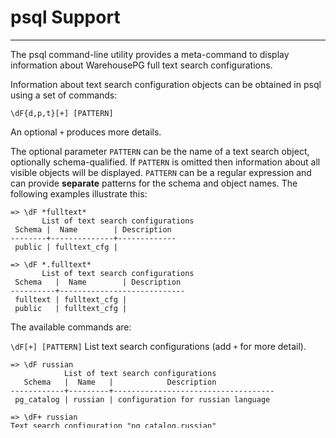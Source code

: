 # psql Support
---

The psql command-line utility provides a meta-command to display information about WarehousePG full text search configurations.

Information about text search configuration objects can be obtained in psql using a set of commands:

```
\dF{d,p,t}[+] [PATTERN]
```

An optional `+` produces more details.

The optional parameter `PATTERN` can be the name of a text search object, optionally schema-qualified. If `PATTERN` is omitted then information about all visible objects will be displayed. `PATTERN` can be a regular expression and can provide **separate** patterns for the schema and object names. The following examples illustrate this:

```
=> \dF *fulltext*
       List of text search configurations
 Schema |  Name        | Description
--------+--------------+-------------
 public | fulltext_cfg |
```

```
=> \dF *.fulltext*
       List of text search configurations
 Schema   |  Name        | Description
----------+----------------------------
 fulltext | fulltext_cfg |
 public   | fulltext_cfg |
```

The available commands are:

`\dF[+] [PATTERN]`
List text search configurations \(add `+` for more detail\).

```
=> \dF russian
            List of text search configurations
   Schema   |  Name   |            Description             
------------+---------+------------------------------------
 pg_catalog | russian | configuration for russian language

=> \dF+ russian
Text search configuration "pg_catalog.russian"
Parser: "pg_catalog.default"
      Token      | Dictionaries 
-----------------+--------------
 asciihword      | english_stem
 asciiword       | english_stem
 email           | simple
 file            | simple
 float           | simple
 host            | simple
 hword           | russian_stem
 hword_asciipart | english_stem
 hword_numpart   | simple
 hword_part      | russian_stem
 int             | simple
 numhword        | simple
 numword         | simple
 sfloat          | simple
 uint            | simple
 url             | simple
 url_path        | simple
 version         | simple
 word            | russian_stem
```

`\dFd[+] [PATTERN]`
List text search dictionaries \(add `+` for more detail\).

```
=> \dFd
                            List of text search dictionaries
   Schema   |      Name       |                        Description                        
------------+-----------------+-----------------------------------------------------------
 pg_catalog | arabic_stem     | snowball stemmer for arabic language
 pg_catalog | danish_stem     | snowball stemmer for danish language
 pg_catalog | dutch_stem      | snowball stemmer for dutch language
 pg_catalog | english_stem    | snowball stemmer for english language
 pg_catalog | finnish_stem    | snowball stemmer for finnish language
 pg_catalog | french_stem     | snowball stemmer for french language
 pg_catalog | german_stem     | snowball stemmer for german language
 pg_catalog | hungarian_stem  | snowball stemmer for hungarian language
 pg_catalog | indonesian_stem | snowball stemmer for indonesian language
 pg_catalog | irish_stem      | snowball stemmer for irish language
 pg_catalog | italian_stem    | snowball stemmer for italian language
 pg_catalog | lithuanian_stem | snowball stemmer for lithuanian language
 pg_catalog | nepali_stem     | snowball stemmer for nepali language
 pg_catalog | norwegian_stem  | snowball stemmer for norwegian language
 pg_catalog | portuguese_stem | snowball stemmer for portuguese language
 pg_catalog | romanian_stem   | snowball stemmer for romanian language
 pg_catalog | russian_stem    | snowball stemmer for russian language
 pg_catalog | simple          | simple dictionary: just lower case and check for stopword
 pg_catalog | spanish_stem    | snowball stemmer for spanish language
 pg_catalog | swedish_stem    | snowball stemmer for swedish language
 pg_catalog | tamil_stem      | snowball stemmer for tamil language
 pg_catalog | turkish_stem    | snowball stemmer for turkish language
```

\\dFp\[+\] \[PATTERN\]
List text search parsers \(add `+` for more detail\).

```
=> \dFp
        List of text search parsers
   Schema   |  Name   |     Description     
------------+---------+---------------------
 pg_catalog | default | default word parser
=> \dFp+
    Text search parser "pg_catalog.default"
     Method      |    Function    | Description 
-----------------+----------------+-------------
 Start parse     | prsd_start     | 
 Get next token  | prsd_nexttoken | 
 End parse       | prsd_end       | 
 Get headline    | prsd_headline  | 
 Get token types | prsd_lextype   | 

        Token types for parser "pg_catalog.default"
   Token name    |               Description                
-----------------+------------------------------------------
 asciihword      | Hyphenated word, all ASCII
 asciiword       | Word, all ASCII
 blank           | Space symbols
 email           | Email address
 entity          | XML entity
 file            | File or path name
 float           | Decimal notation
 host            | Host
 hword           | Hyphenated word, all letters
 hword_asciipart | Hyphenated word part, all ASCII
 hword_numpart   | Hyphenated word part, letters and digits
 hword_part      | Hyphenated word part, all letters
 int             | Signed integer
 numhword        | Hyphenated word, letters and digits
 numword         | Word, letters and digits
 protocol        | Protocol head
 sfloat          | Scientific notation
 tag             | XML tag
 uint            | Unsigned integer
 url             | URL
 url_path        | URL path
 version         | Version number
 word            | Word, all letters
(23 rows)
```

`\dFt[+] [PATTERN]`
List text search templates \(add + for more detail\).

```
=> \dFt
                           List of text search templates
   Schema   |   Name    |                        Description                        
------------+-----------+-----------------------------------------------------------
 pg_catalog | ispell    | ispell dictionary
 pg_catalog | simple    | simple dictionary: just lower case and check for stopword
 pg_catalog | snowball  | snowball stemmer
 pg_catalog | synonym   | synonym dictionary: replace word by its synonym
 pg_catalog | thesaurus | thesaurus dictionary: phrase by phrase substitution
```

**Parent topic:** [Using Full Text Search](../textsearch/full-text-search.html)

